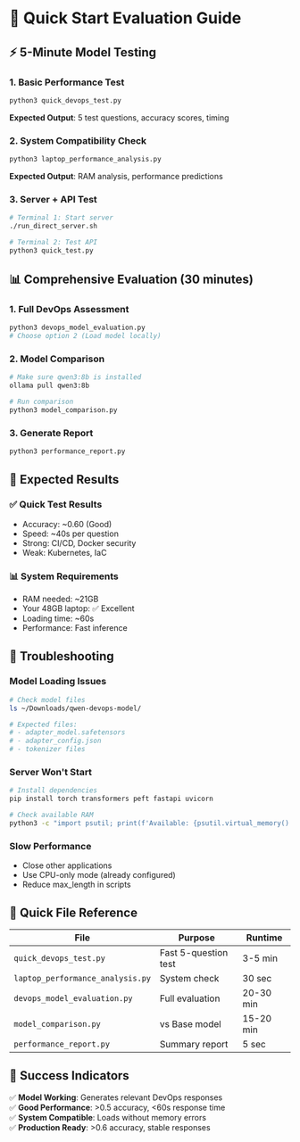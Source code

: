 # 🚀 Quick Start Evaluation Guide

## ⚡ 5-Minute Model Testing

### 1. **Basic Performance Test**
```bash
python3 quick_devops_test.py
```
**Expected Output**: 5 test questions, accuracy scores, timing

### 2. **System Compatibility Check**
```bash
python3 laptop_performance_analysis.py
```
**Expected Output**: RAM analysis, performance predictions

### 3. **Server + API Test**
```bash
# Terminal 1: Start server
./run_direct_server.sh

# Terminal 2: Test API
python3 quick_test.py
```

## 📊 Comprehensive Evaluation (30 minutes)

### 1. **Full DevOps Assessment**
```bash
python3 devops_model_evaluation.py
# Choose option 2 (Load model locally)
```

### 2. **Model Comparison**
```bash
# Make sure qwen3:8b is installed
ollama pull qwen3:8b

# Run comparison
python3 model_comparison.py
```

### 3. **Generate Report**
```bash
python3 performance_report.py
```

## 🎯 Expected Results

### ✅ **Quick Test Results**
- Accuracy: ~0.60 (Good)
- Speed: ~40s per question
- Strong: CI/CD, Docker security
- Weak: Kubernetes, IaC

### 📊 **System Requirements**
- RAM needed: ~21GB
- Your 48GB laptop: ✅ Excellent
- Loading time: ~60s
- Performance: Fast inference

## 🔧 Troubleshooting

### **Model Loading Issues**
```bash
# Check model files
ls ~/Downloads/qwen-devops-model/

# Expected files:
# - adapter_model.safetensors
# - adapter_config.json  
# - tokenizer files
```

### **Server Won't Start**
```bash
# Install dependencies
pip install torch transformers peft fastapi uvicorn

# Check available RAM
python3 -c "import psutil; print(f'Available: {psutil.virtual_memory().available/(1024**3):.1f}GB')"
```

### **Slow Performance**
- Close other applications
- Use CPU-only mode (already configured)
- Reduce max_length in scripts

## 📁 Quick File Reference

| File                             | Purpose              | Runtime   |
| -------------------------------- | -------------------- | --------- |
| `quick_devops_test.py`           | Fast 5-question test | 3-5 min   |
| `laptop_performance_analysis.py` | System check         | 30 sec    |
| `devops_model_evaluation.py`     | Full evaluation      | 20-30 min |
| `model_comparison.py`            | vs Base model        | 15-20 min |
| `performance_report.py`          | Summary report       | 5 sec     |

## 🎯 Success Indicators

✅ **Model Working**: Generates relevant DevOps responses  
✅ **Good Performance**: >0.5 accuracy, <60s response time  
✅ **System Compatible**: Loads without memory errors  
✅ **Production Ready**: >0.6 accuracy, stable responses
